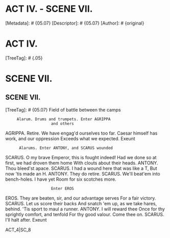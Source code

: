 # ACT IV. - SCENE VII.
[Metadata]: # {05.07}
[Descriptor]: # {05.07}
[Author]: # {original}
# ACT IV.

[TreeTag]: # {.05}

# SCENE VII.
## SCENE VII.
[TreeTag]: # {05.07}
             Field of battle between the camps

         Alarum. Drums and trumpets. Enter AGRIPPA
                        and others

  AGRIPPA. Retire. We have engag'd ourselves too far.
    Caesar himself has work, and our oppression
    Exceeds what we expected.                             Exeunt

          Alarums. Enter ANTONY, and SCARUS wounded

  SCARUS. O my brave Emperor, this is fought indeed!
    Had we done so at first, we had droven them home
    With clouts about their heads.
  ANTONY. Thou bleed'st apace.
  SCARUS. I had a wound here that was like a T,
    But now 'tis made an H.
  ANTONY. They do retire.
  SCARUS. We'll beat'em into bench-holes. I have yet
    Room for six scotches more.

                        Enter EROS

  EROS. They are beaten, sir, and our advantage serves
    For a fair victory.
  SCARUS. Let us score their backs
    And snatch 'em up, as we take hares, behind.
    'Tis sport to maul a runner.
  ANTONY. I will reward thee
    Once for thy sprightly comfort, and tenfold
    For thy good valour. Come thee on.
    SCARUS. I'll halt after.                              Exeunt

ACT_4|SC_8

